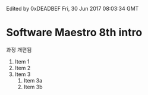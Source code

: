 Edited by 0xDEADBEF
Fri, 30 Jun 2017 08:03:34 GMT

# Software Maestro 8th intro

과정 개편됨

1. Item 1
1. Item 2
1. Item 3
    1. Item 3a
    1. Item 3b
